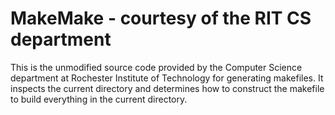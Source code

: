 # MakeMake - courtesy of the RIT CS department

This is the unmodified source code provided by the Computer Science department at Rochester Institute of Technology for generating makefiles.  It inspects the current directory and determines how to construct the makefile to build everything in the current directory.